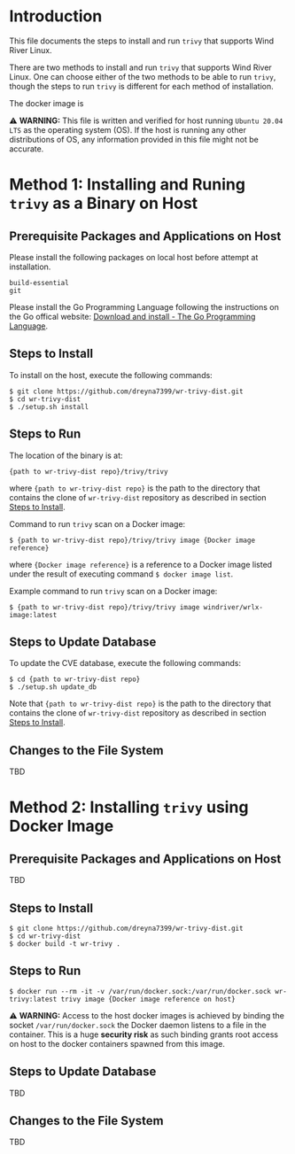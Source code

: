 # Introduction

This file documents the steps to install and run `trivy` that supports Wind River Linux.

There are two methods to install and run `trivy` that supports Wind River Linux. One can choose either of the two methods to be able to run `trivy`, though the steps to run `trivy` is different for each method of installation.

The docker image is 

⚠ **WARNING:** This file is written and verified for host running `Ubuntu 20.04 LTS` as the operating system (OS). If the host is running any other distributions of OS, any information provided in this file might not be accurate.

# Method 1: Installing and Runing `trivy` as a Binary on Host

## Prerequisite Packages and Applications on Host

Please install the following packages on local host before attempt at installation.
```
build-essential
git
```

Please install the Go Programming Language following the instructions on the Go offical website: [Download and install - The Go Programming Language](https://go.dev/doc/install).


## Steps to Install

To install on the host, execute the following commands:
```
$ git clone https://github.com/dreyna7399/wr-trivy-dist.git
$ cd wr-trivy-dist
$ ./setup.sh install
```

## Steps to Run

The location of the binary is at:
```
{path to wr-trivy-dist repo}/trivy/trivy
```
where `{path to wr-trivy-dist repo}` is the path to the directory that contains the clone of `wr-trivy-dist` repository as described in section [Steps to Install](#steps-to-install).

Command to run `trivy` scan on a Docker image:
```
$ {path to wr-trivy-dist repo}/trivy/trivy image {Docker image reference}
```
where `{Docker image reference}` is a reference to a Docker image listed under the result of executing command `$ docker image list`.

Example command to run `trivy` scan on a Docker image:
```
$ {path to wr-trivy-dist repo}/trivy/trivy image windriver/wrlx-image:latest
```

## Steps to Update Database

To update the CVE database, execute the following commands:
```
$ cd {path to wr-trivy-dist repo}
$ ./setup.sh update_db
```
Note that `{path to wr-trivy-dist repo}` is the path to the directory that contains the clone of `wr-trivy-dist` repository as described in section [Steps to Install](#steps-to-install).

## Changes to the File System

TBD

# Method 2: Installing `trivy` using Docker Image

## Prerequisite Packages and Applications on Host

TBD

## Steps to Install

```
$ git clone https://github.com/dreyna7399/wr-trivy-dist.git
$ cd wr-trivy-dist
$ docker build -t wr-trivy .
```

## Steps to Run

```
$ docker run --rm -it -v /var/run/docker.sock:/var/run/docker.sock wr-trivy:latest trivy image {Docker image reference on host}
```
⚠ **WARNING:** Access to the host docker images is achieved by binding the socket `/var/run/docker.sock` the Docker daemon listens to a file in the container. This is a huge **security risk** as such binding grants root access on host to the docker containers spawned from this image.

## Steps to Update Database

TBD

## Changes to the File System

TBD

